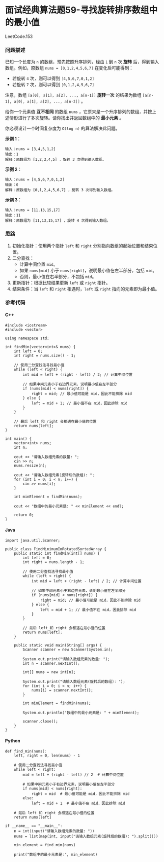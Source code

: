 # 面试经典算法题59-寻找旋转排序数组中的最小值

LeetCode.153

### 问题描述

已知一个长度为 `n` 的数组，预先按照升序排列，经由 `1` 到 `n` 次 **旋转** 后，得到输入数组。例如，原数组 `nums = [0,1,2,4,5,6,7]` 在变化后可能得到：

- 若旋转 `4` 次，则可以得到 `[4,5,6,7,0,1,2]`
- 若旋转 `7` 次，则可以得到 `[0,1,2,4,5,6,7]`

注意，数组 `[a[0], a[1], a[2], ..., a[n-1]]` **旋转一次** 的结果为数组 `[a[n-1], a[0], a[1], a[2], ..., a[n-2]]` 。

给你一个元素值 **互不相同** 的数组 `nums` ，它原来是一个升序排列的数组，并按上述情形进行了多次旋转。请你找出并返回数组中的 **最小元素** 。

你必须设计一个时间复杂度为 `O(log n)` 的算法解决此问题。

**示例 1：**

```
输入：nums = [3,4,5,1,2]
输出：1
解释：原数组为 [1,2,3,4,5] ，旋转 3 次得到输入数组。
```

**示例 2：**

```
输入：nums = [4,5,6,7,0,1,2]
输出：0
解释：原数组为 [0,1,2,4,5,6,7] ，旋转 3 次得到输入数组。
```

**示例 3：**

```
输入：nums = [11,13,15,17]
输出：11
解释：原数组为 [11,13,15,17] ，旋转 4 次得到输入数组。
```

### 思路

1. 初始化指针：使用两个指针 `left` 和 `right` 分别指向数组的起始位置和结束位置。
2. 二分查找：
   - 计算中间位置 `mid`。
   - 如果 `nums[mid]` 小于 `nums[right]`，说明最小值在左半部分，包括 `mid`。
   - 否则，最小值在右半部分，不包括 `mid`。
3. 更新指针：根据比较结果更新 `left` 或 `right` 指针。
4. 结束条件：当 `left` 和 `right` 相遇时，`left` 或 `right` 指向的元素即为最小值。

### 参考代码

#### C++

```
#include <iostream>
#include <vector>

using namespace std;

int findMin(vector<int>& nums) {
    int left = 0;
    int right = nums.size() - 1;
    
    // 使用二分查找法寻找最小值
    while (left < right) {
        int mid = left + (right - left) / 2; // 计算中间位置
        
        // 如果中间元素小于右边界元素，说明最小值在左半部分
        if (nums[mid] < nums[right]) {
            right = mid; // 最小值可能是 mid，因此不能排除 mid
        } else {
            left = mid + 1; // 最小值不在 mid，因此排除 mid
        }
    }
    
    // 最后 left 和 right 会相遇在最小值的位置
    return nums[left];
}

int main() {
    vector<int> nums;
    int n;
    
    cout << "请输入数组元素的数量: ";
    cin >> n;
    nums.resize(n);
    
    cout << "请输入数组元素(旋转后的数组): ";
    for (int i = 0; i < n; i++) {
        cin >> nums[i];
    }
    
    int minElement = findMin(nums);
    
    cout << "数组中的最小元素是: " << minElement << endl;
    
    return 0;
}
```

#### Java

```
import java.util.Scanner;

public class FindMinimumInRotatedSortedArray {
    public static int findMin(int[] nums) {
        int left = 0;
        int right = nums.length - 1;
        
        // 使用二分查找法寻找最小值
        while (left < right) {
            int mid = left + (right - left) / 2; // 计算中间位置
            
            // 如果中间元素小于右边界元素，说明最小值在左半部分
            if (nums[mid] < nums[right]) {
                right = mid; // 最小值可能是 mid，因此不能排除 mid
            } else {
                left = mid + 1; // 最小值不在 mid，因此排除 mid
            }
        }
        
        // 最后 left 和 right 会相遇在最小值的位置
        return nums[left];
    }
    
    public static void main(String[] args) {
        Scanner scanner = new Scanner(System.in);
        
        System.out.print("请输入数组元素的数量: ");
        int n = scanner.nextInt();
        
        int[] nums = new int[n];
        
        System.out.print("请输入数组元素(旋转后的数组): ");
        for (int i = 0; i < n; i++) {
            nums[i] = scanner.nextInt();
        }
        
        int minElement = findMin(nums);
        
        System.out.println("数组中的最小元素是: " + minElement);
        
        scanner.close();
    }
}
```

#### Python

```
def find_min(nums):
    left, right = 0, len(nums) - 1
    
    # 使用二分查找法寻找最小值
    while left < right:
        mid = left + (right - left) // 2  # 计算中间位置
        
        # 如果中间元素小于右边界元素，说明最小值在左半部分
        if nums[mid] < nums[right]:
            right = mid  # 最小值可能是 mid，因此不能排除 mid
        else:
            left = mid + 1  # 最小值不在 mid，因此排除 mid
    
    # 最后 left 和 right 会相遇在最小值的位置
    return nums[left]

if __name__ == "__main__":
    n = int(input("请输入数组元素的数量: "))
    nums = list(map(int, input("请输入数组元素(旋转后的数组): ").split()))
    
    min_element = find_min(nums)
    
    print("数组中的最小元素是:", min_element)
```

